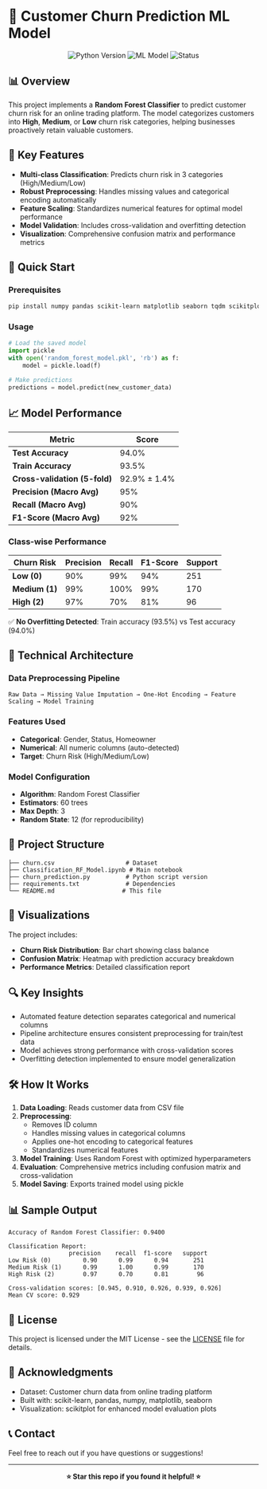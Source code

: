 # 🔮 Customer Churn Prediction ML Model

<div align="center">
  <img src="https://img.shields.io/badge/Python-3.11+-blue.svg" alt="Python Version">
  <img src="https://img.shields.io/badge/Machine%20Learning-Random%20Forest-green.svg" alt="ML Model">
  <img src="https://img.shields.io/badge/Status-Complete-brightgreen.svg" alt="Status">
</div>

## 📊 Overview

This project implements a **Random Forest Classifier** to predict customer churn risk for an online trading platform. The model categorizes customers into **High**, **Medium**, or **Low** churn risk categories, helping businesses proactively retain valuable customers.

## 🎯 Key Features

- **Multi-class Classification**: Predicts churn risk in 3 categories (High/Medium/Low)
- **Robust Preprocessing**: Handles missing values and categorical encoding automatically
- **Feature Scaling**: Standardizes numerical features for optimal model performance
- **Model Validation**: Includes cross-validation and overfitting detection
- **Visualization**: Comprehensive confusion matrix and performance metrics

## 🚀 Quick Start

### Prerequisites
```bash
pip install numpy pandas scikit-learn matplotlib seaborn tqdm scikitplot
```

### Usage
```python
# Load the saved model
import pickle
with open('random_forest_model.pkl', 'rb') as f:
    model = pickle.load(f)

# Make predictions
predictions = model.predict(new_customer_data)
```

## 📈 Model Performance

| Metric | Score |
|--------|-------|
| **Test Accuracy** | 94.0% |
| **Train Accuracy** | 93.5% |
| **Cross-validation (5-fold)** | 92.9% ± 1.4% |
| **Precision (Macro Avg)** | 95% |
| **Recall (Macro Avg)** | 90% |
| **F1-Score (Macro Avg)** | 92% |

### Class-wise Performance
| Churn Risk | Precision | Recall | F1-Score | Support |
|------------|-----------|---------|----------|---------|
| **Low (0)** | 90% | 99% | 94% | 251 |
| **Medium (1)** | 99% | 100% | 99% | 170 |
| **High (2)** | 97% | 70% | 81% | 96 |

✅ **No Overfitting Detected**: Train accuracy (93.5%) vs Test accuracy (94.0%)

## 🔧 Technical Architecture

### Data Preprocessing Pipeline
```
Raw Data → Missing Value Imputation → One-Hot Encoding → Feature Scaling → Model Training
```

### Features Used
- **Categorical**: Gender, Status, Homeowner
- **Numerical**: All numeric columns (auto-detected)
- **Target**: Churn Risk (High/Medium/Low)

### Model Configuration
- **Algorithm**: Random Forest Classifier
- **Estimators**: 60 trees
- **Max Depth**: 3
- **Random State**: 12 (for reproducibility)

## 📁 Project Structure

```
├── churn.csv                    # Dataset
├── Classification_RF_Model.ipynb # Main notebook
├── churn_prediction.py          # Python script version
├── requirements.txt             # Dependencies
└── README.md                   # This file
```

## 🎨 Visualizations

The project includes:
- **Churn Risk Distribution**: Bar chart showing class balance
- **Confusion Matrix**: Heatmap with prediction accuracy breakdown
- **Performance Metrics**: Detailed classification report

## 🔍 Key Insights

- Automated feature detection separates categorical and numerical columns
- Pipeline architecture ensures consistent preprocessing for train/test data
- Model achieves strong performance with cross-validation scores
- Overfitting detection implemented to ensure model generalization

## 🛠️ How It Works

1. **Data Loading**: Reads customer data from CSV file
2. **Preprocessing**: 
   - Removes ID column
   - Handles missing values in categorical columns
   - Applies one-hot encoding to categorical features
   - Standardizes numerical features
3. **Model Training**: Uses Random Forest with optimized hyperparameters
4. **Evaluation**: Comprehensive metrics including confusion matrix and cross-validation
5. **Model Saving**: Exports trained model using pickle

## 📊 Sample Output

```
Accuracy of Random Forest Classifier: 0.9400

Classification Report:
                 precision    recall  f1-score   support
Low Risk (0)         0.90      0.99      0.94       251
Medium Risk (1)      0.99      1.00      0.99       170  
High Risk (2)        0.97      0.70      0.81        96

Cross-validation scores: [0.945, 0.910, 0.926, 0.939, 0.926]
Mean CV score: 0.929
```

## 📜 License

This project is licensed under the MIT License - see the [LICENSE](LICENSE) file for details.

## 🌟 Acknowledgments

- Dataset: Customer churn data from online trading platform
- Built with: scikit-learn, pandas, numpy, matplotlib, seaborn
- Visualization: scikitplot for enhanced model evaluation plots

## 📞 Contact

Feel free to reach out if you have questions or suggestions!

---

<div align="center">
  <b>⭐ Star this repo if you found it helpful! ⭐</b>
</div>
